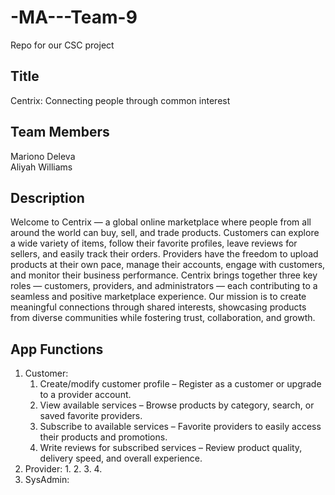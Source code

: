 # -MA---Team-9
Repo for our CSC project  
## Title
Centrix: Connecting people through common interest

## Team Members
Mariono Deleva  
Aliyah Williams


## Description 
Welcome to Centrix — a global online marketplace where people from all around the world can buy, sell, and trade products. Customers can explore a wide variety of items, follow their favorite profiles, leave reviews for sellers, and easily track their orders. Providers have the freedom to upload products at their own pace, manage their accounts, engage with customers, and monitor their business performance. Centrix brings together three key roles — customers, providers, and administrators — each contributing to a seamless and positive marketplace experience. Our mission is to create meaningful connections through shared interests, showcasing products from diverse communities while fostering trust, collaboration, and growth.
## App Functions
1. Customer:
    1. Create/modify customer profile – Register as a customer or upgrade to a provider account.
    2. View available services – Browse products by category, search, or saved favorite providers.
    3. Subscribe to available services – Favorite providers to easily access their products and promotions.
    4. Write reviews for subscribed services – Review product quality, delivery speed, and overall experience.
2.  Provider:
    1.
    2.
    3.
    4.
3. SysAdmin:
